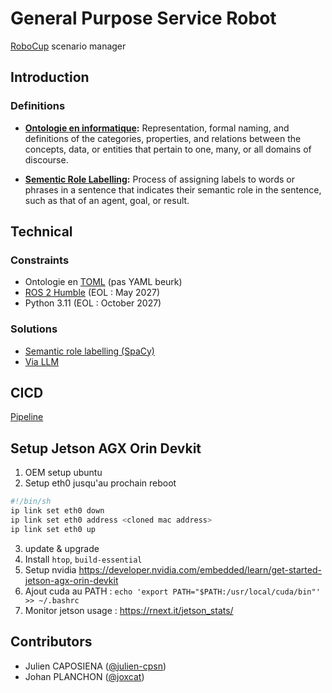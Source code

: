 # General Purpose Service Robot

[RoboCup](https://robocup.org/) scenario manager

## Introduction


### Definitions

- **[Ontologie en informatique](https://en.wikipedia.org/wiki/Ontology_(information_science)):** Representation, formal naming, and definitions of the categories, properties, and relations between the concepts, data, or entities that pertain to one, many, or all domains of discourse.

- **[Sementic Role Labelling](https://en.wikipedia.org/wiki/Semantic_role_labeling):** Process of assigning labels to words or phrases in a sentence that indicates their semantic role in the sentence, such as that of an agent, goal, or result.


## Technical

### Constraints

- Ontologie en [TOML](https://en.wikipedia.org/wiki/TOML) (pas YAML beurk)
- [ROS 2 Humble](https://docs.ros.org/en/humble/index.html) (EOL : May 2027)
- Python 3.11 (EOL : October 2027)

### Solutions
- [Semantic role labelling (SpaCy)](./SRL_SpaCy/)
- [Via LLM](./ExplorationLLM/README.md)

## CICD
[Pipeline](https://cicd.planchon.dev/teams/main/pipelines/cpe.robot-project-mirror)
    
## Setup Jetson AGX Orin Devkit
1. OEM setup ubuntu
2. Setup eth0 jusqu'au prochain reboot
```sh
#!/bin/sh
ip link set eth0 down
ip link set eth0 address <cloned mac address>
ip link set eth0 up 
```
3. update & upgrade
4. Install `htop`, `build-essential`
5. Setup nvidia https://developer.nvidia.com/embedded/learn/get-started-jetson-agx-orin-devkit
6. Ajout cuda au PATH : `echo 'export PATH="$PATH:/usr/local/cuda/bin"' >> ~/.bashrc`
7. Monitor jetson usage : https://rnext.it/jetson_stats/

## Contributors

- Julien CAPOSIENA ([@julien-cpsn](https://github.com/Julien-cpsn))
- Johan PLANCHON ([@joxcat](https://github.com/joxcat))
